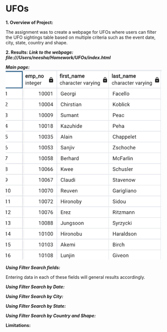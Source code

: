 # UFOs
 **1. Overview of Project:**
 
The assignment was to create a webpage for UFOs where users can filter the UFO sightings table based on multiple criteria such as the event date, city, state, country and shape.

**2. Results:**
***Link to the webpage: file:///Users/neesha/Homework/UFOs/index.html***

***Main page:***
![Retirement info.png](https://github.com/neesha2022/Pewlett-Hackard-Analysis/blob/main/Retirement%20info.png)

***Using Filter Search fields:***

Entering data in each of these fields will general results accordingly. 

***Using Filter Search by Date:***

***Using Filter Search by City:***

***Using Filter Search by State:***

***Using Filter Search by Country and Shape:***

**Limitations:**
